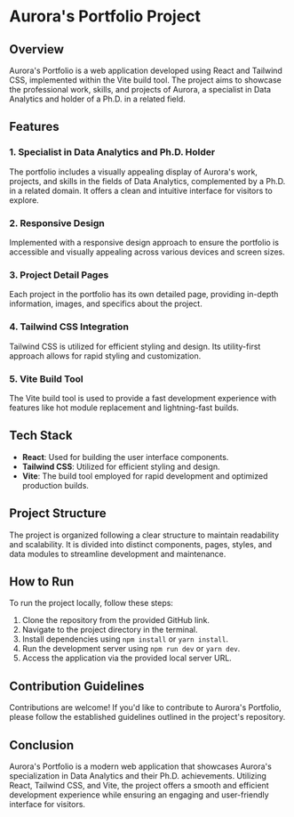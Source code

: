 <!-- @format -->

# Aurora's Portfolio Project

## Overview

Aurora's Portfolio is a web application developed using React and Tailwind CSS, implemented within the Vite build tool. The project aims to showcase the professional work, skills, and projects of Aurora, a specialist in Data Analytics and holder of a Ph.D. in a related field.

## Features

### 1. Specialist in Data Analytics and Ph.D. Holder

The portfolio includes a visually appealing display of Aurora's work, projects, and skills in the fields of Data Analytics, complemented by a Ph.D. in a related domain. It offers a clean and intuitive interface for visitors to explore.

### 2. Responsive Design

Implemented with a responsive design approach to ensure the portfolio is accessible and visually appealing across various devices and screen sizes.

### 3. Project Detail Pages

Each project in the portfolio has its own detailed page, providing in-depth information, images, and specifics about the project.

### 4. Tailwind CSS Integration

Tailwind CSS is utilized for efficient styling and design. Its utility-first approach allows for rapid styling and customization.

### 5. Vite Build Tool

The Vite build tool is used to provide a fast development experience with features like hot module replacement and lightning-fast builds.

## Tech Stack

- **React**: Used for building the user interface components.
- **Tailwind CSS**: Utilized for efficient styling and design.
- **Vite**: The build tool employed for rapid development and optimized production builds.

## Project Structure

The project is organized following a clear structure to maintain readability and scalability. It is divided into distinct components, pages, styles, and data modules to streamline development and maintenance.

## How to Run

To run the project locally, follow these steps:

1. Clone the repository from the provided GitHub link.
2. Navigate to the project directory in the terminal.
3. Install dependencies using `npm install` or `yarn install`.
4. Run the development server using `npm run dev` or `yarn dev`.
5. Access the application via the provided local server URL.

## Contribution Guidelines

Contributions are welcome! If you'd like to contribute to Aurora's Portfolio, please follow the established guidelines outlined in the project's repository.

## Conclusion

Aurora's Portfolio is a modern web application that showcases Aurora's specialization in Data Analytics and their Ph.D. achievements. Utilizing React, Tailwind CSS, and Vite, the project offers a smooth and efficient development experience while ensuring an engaging and user-friendly interface for visitors.
